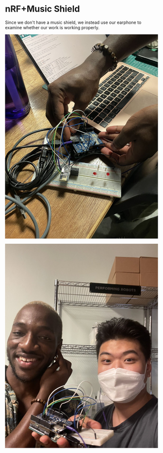 # nRF+Music Shield
Since we don't have a music shield, we instead use our earphone to examine whether our work is working properly.

![Alpha and I are testing the code](1.jpg)

![Enjoying our little triumph](2.jpg)

